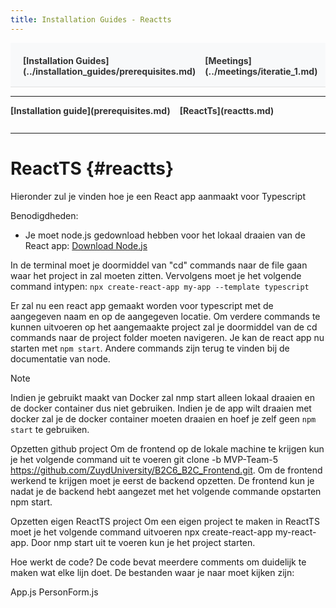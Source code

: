 ```yaml
---
title: Installation Guides - Reactts
---
```


<div style="display:flex; justify-content:space-between; align-items:left; padding:20px; background-color:#f8f9fa; border-bottom:1px solid #e0e0e0;">
  <nav style="display:flex; gap:15px; height:30px;">
    <a markdown="1" style="text-decoration:none; color:#333; font-weight:bold;">[Installation Guides](../installation_guides/prerequisites.md)</a>
    <a markdown="1" style="text-decoration:none; color:#333; font-weight:bold;">[Meetings](../meetings/iteratie_1.md)</a>
  </nav>
</div>

---

<nav style="display:flex; gap:15px; height:30px;">
  <a markdown="1" style="text-decoration:none; color:#333; font-weight:bold;">[Installation guide](prerequisites.md)</a>
  <a markdown="1" style="text-decoration:none; color:#333; font-weight:bold;">[ReactTs](reactts.md)</a>
</nav>

---

# ReactTS {#reactts}

Hieronder zul je vinden hoe je een React app aanmaakt voor Typescript

Benodigdheden:

- Je moet node.js gedownload hebben voor het lokaal draaien van de React app: [Download Node.js](https://nodejs.org/en/download)

In de terminal moet je doormiddel van "cd" commands naar de file gaan waar het project in zal moeten zitten. Vervolgens moet je het volgende command intypen: `npx create-react-app my-app --template typescript`

Er zal nu een react app gemaakt worden voor typescript met de aangegeven naam en op de aangegeven locatie.
Om verdere commands te kunnen uitvoeren op het aangemaakte project zal je doormiddel van de cd commands naar de project folder moeten navigeren.
Je kan de react app nu starten met `npm start`. Andere commands zijn terug te vinden bij de documentatie van node.

> [!NOTE]
> Indien je gebruikt maakt van Docker zal nmp start alleen lokaal draaien en de docker container dus niet gebruiken. Indien je de app wilt draaien met docker zal je de docker container moeten draaien en hoef je zelf geen `npm start` te gebruiken.

Opzetten github project
Om de frontend op de lokale machine te krijgen kun je het volgende command uit te voeren git clone -b MVP-Team-5 https://github.com/ZuydUniversity/B2C6_B2C_Frontend.git. Om de frontend werkend te krijgen moet je eerst de backend opzetten. De frontend kun je nadat je de backend hebt aangezet met het volgende commande opstarten npm start.

Opzetten eigen ReactTS project
Om een eigen project te maken in ReactTS moet je het volgende command uitvoeren npx create-react-app my-react-app. Door nmp start uit te voeren kun je het project starten.

Hoe werkt de code?
De code bevat meerdere comments om duidelijk te maken wat elke lijn doet. De bestanden waar je naar moet kijken zijn:

App.js
PersonForm.js
